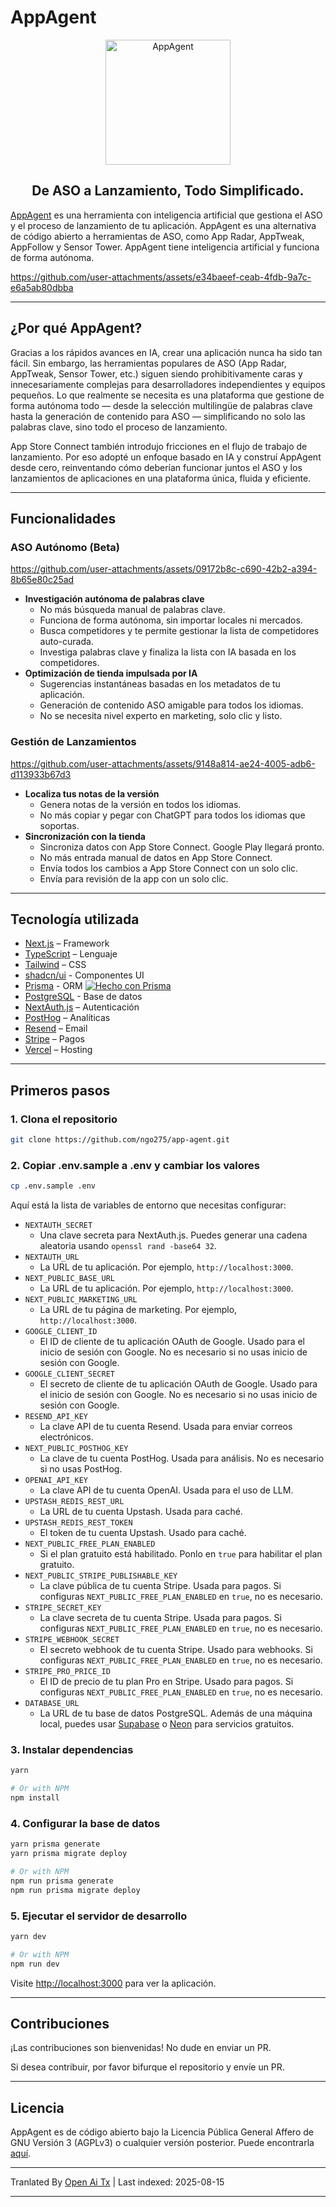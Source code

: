 # AppAgent

<div align="center">
  <img width="200" src="https://github.com/user-attachments/assets/7f86c185-0fc1-46c3-888a-c915602f27ee" alt="AppAgent" />
  <h2>De ASO a Lanzamiento, Todo Simplificado.</h2>
</div>

[AppAgent](https://app-agent.ai) es una herramienta con inteligencia artificial que gestiona el ASO y el proceso de lanzamiento de tu aplicación. AppAgent es una alternativa de código abierto a herramientas de ASO, como App Radar, AppTweak, AppFollow y Sensor Tower. AppAgent tiene inteligencia artificial y funciona de forma autónoma.

https://github.com/user-attachments/assets/e34baeef-ceab-4fdb-9a7c-e6a5ab80dbba

---

## ¿Por qué AppAgent?

Gracias a los rápidos avances en IA, crear una aplicación nunca ha sido tan fácil. Sin embargo, las herramientas populares de ASO (App Radar, AppTweak, Sensor Tower, etc.) siguen siendo prohibitivamente caras y innecesariamente complejas para desarrolladores independientes y equipos pequeños. Lo que realmente se necesita es una plataforma que gestione de forma autónoma todo — desde la selección multilingüe de palabras clave hasta la generación de contenido para ASO — simplificando no solo las palabras clave, sino todo el proceso de lanzamiento.

App Store Connect también introdujo fricciones en el flujo de trabajo de lanzamiento. Por eso adopté un enfoque basado en IA y construí AppAgent desde cero, reinventando cómo deberían funcionar juntos el ASO y los lanzamientos de aplicaciones en una plataforma única, fluida y eficiente.

---

## Funcionalidades

### ASO Autónomo (Beta)

https://github.com/user-attachments/assets/09172b8c-c690-42b2-a394-8b65e80c25ad

- **Investigación autónoma de palabras clave**
  - No más búsqueda manual de palabras clave.
  - Funciona de forma autónoma, sin importar locales ni mercados.
  - Busca competidores y te permite gestionar la lista de competidores auto-curada.
  - Investiga palabras clave y finaliza la lista con IA basada en los competidores.
- **Optimización de tienda impulsada por IA**
  - Sugerencias instantáneas basadas en los metadatos de tu aplicación.
  - Generación de contenido ASO amigable para todos los idiomas.
  - No se necesita nivel experto en marketing, solo clic y listo.

### Gestión de Lanzamientos

https://github.com/user-attachments/assets/9148a814-ae24-4005-adb6-d113933b67d3
- **Localiza tus notas de la versión**  
  - Genera notas de la versión en todos los idiomas.  
  - No más copiar y pegar con ChatGPT para todos los idiomas que soportas.  
- **Sincronización con la tienda**  
  - Sincroniza datos con App Store Connect. Google Play llegará pronto.  
  - No más entrada manual de datos en App Store Connect.  
  - Envía todos los cambios a App Store Connect con un solo clic.  
  - Envía para revisión de la app con un solo clic.  

---

## Tecnología utilizada

- [Next.js](https://nextjs.org/) – Framework  
- [TypeScript](https://www.typescriptlang.org/) – Lenguaje  
- [Tailwind](https://tailwindcss.com/) – CSS  
- [shadcn/ui](https://ui.shadcn.com) - Componentes UI  
- [Prisma](https://prisma.io) - ORM [![Hecho con Prisma](https://made-with.prisma.io/dark.svg)](https://prisma.io)  
- [PostgreSQL](https://www.postgresql.org/) - Base de datos  
- [NextAuth.js](https://next-auth.js.org/) – Autenticación  
- [PostHog](https://posthog.com/) – Analíticas  
- [Resend](https://resend.com) – Email  
- [Stripe](https://stripe.com) – Pagos  
- [Vercel](https://vercel.com/) – Hosting  

---

## Primeros pasos

### 1. Clona el repositorio  


```bash
git clone https://github.com/ngo275/app-agent.git
```

### 2. Copiar .env.sample a .env y cambiar los valores

```bash
cp .env.sample .env
```
Aquí está la lista de variables de entorno que necesitas configurar:

- `NEXTAUTH_SECRET`
  - Una clave secreta para NextAuth.js. Puedes generar una cadena aleatoria usando `openssl rand -base64 32`.
- `NEXTAUTH_URL`
  - La URL de tu aplicación. Por ejemplo, `http://localhost:3000`.
- `NEXT_PUBLIC_BASE_URL`
  - La URL de tu aplicación. Por ejemplo, `http://localhost:3000`.
- `NEXT_PUBLIC_MARKETING_URL`
  - La URL de tu página de marketing. Por ejemplo, `http://localhost:3000`.
- `GOOGLE_CLIENT_ID`
  - El ID de cliente de tu aplicación OAuth de Google. Usado para el inicio de sesión con Google. No es necesario si no usas inicio de sesión con Google.
- `GOOGLE_CLIENT_SECRET`
  - El secreto de cliente de tu aplicación OAuth de Google. Usado para el inicio de sesión con Google. No es necesario si no usas inicio de sesión con Google.
- `RESEND_API_KEY`
  - La clave API de tu cuenta Resend. Usada para enviar correos electrónicos.
- `NEXT_PUBLIC_POSTHOG_KEY`
  - La clave de tu cuenta PostHog. Usada para análisis. No es necesario si no usas PostHog.
- `OPENAI_API_KEY`
  - La clave API de tu cuenta OpenAI. Usada para el uso de LLM.
- `UPSTASH_REDIS_REST_URL`
  - La URL de tu cuenta Upstash. Usada para caché.
- `UPSTASH_REDIS_REST_TOKEN`
  - El token de tu cuenta Upstash. Usado para caché.
- `NEXT_PUBLIC_FREE_PLAN_ENABLED`
  - Si el plan gratuito está habilitado. Ponlo en `true` para habilitar el plan gratuito.
- `NEXT_PUBLIC_STRIPE_PUBLISHABLE_KEY`
  - La clave pública de tu cuenta Stripe. Usada para pagos. Si configuras `NEXT_PUBLIC_FREE_PLAN_ENABLED` en `true`, no es necesario.
- `STRIPE_SECRET_KEY`
  - La clave secreta de tu cuenta Stripe. Usada para pagos. Si configuras `NEXT_PUBLIC_FREE_PLAN_ENABLED` en `true`, no es necesario.
- `STRIPE_WEBHOOK_SECRET`
  - El secreto webhook de tu cuenta Stripe. Usado para webhooks. Si configuras `NEXT_PUBLIC_FREE_PLAN_ENABLED` en `true`, no es necesario.
- `STRIPE_PRO_PRICE_ID`
  - El ID de precio de tu plan Pro en Stripe. Usado para pagos. Si configuras `NEXT_PUBLIC_FREE_PLAN_ENABLED` en `true`, no es necesario.
- `DATABASE_URL`
  - La URL de tu base de datos PostgreSQL. Además de una máquina local, puedes usar [Supabase](https://supabase.com/) o [Neon](https://neon.tech/) para servicios gratuitos.

### 3. Instalar dependencias


```bash
yarn

# Or with NPM
npm install
```

### 4. Configurar la base de datos

```bash
yarn prisma generate
yarn prisma migrate deploy

# Or with NPM
npm run prisma generate
npm run prisma migrate deploy
```

### 5. Ejecutar el servidor de desarrollo

```bash
yarn dev

# Or with NPM
npm run dev
```

Visite [http://localhost:3000](http://localhost:3000) para ver la aplicación.

---

## Contribuciones

¡Las contribuciones son bienvenidas! No dude en enviar un PR.

Si desea contribuir, por favor bifurque el repositorio y envíe un PR.

---

## Licencia

AppAgent es de código abierto bajo la Licencia Pública General Affero de GNU Versión 3 (AGPLv3) o cualquier versión posterior. Puede encontrarla [aquí](https://github.com/ngo275/app-agent/blob/main/LICENSE).


---

Tranlated By [Open Ai Tx](https://github.com/OpenAiTx/OpenAiTx) | Last indexed: 2025-08-15

---